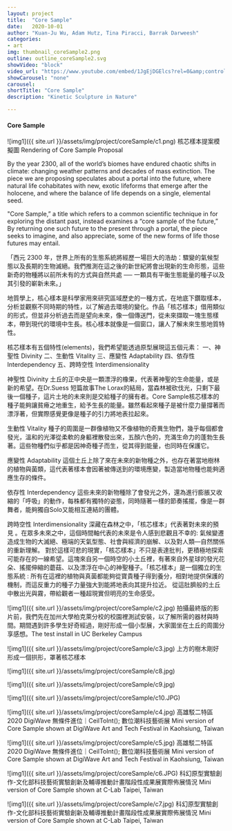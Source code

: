 ```yaml
---
layout: project
title:  "Core Sample"
date:   2020-10-01
author: "Kuan-Ju Wu, Adam Hutz, Tina Piracci, Barrak Darweesh"
categories:
- art
img: thumbnail_coreSample2.png
outline: outline_coreSample2.svg
showVideo: "block"
video_url: "https://www.youtube.com/embed/1JgEjDGElcs?rel=0&amp;controls=0&amp;showinfo=0"
showCarousel: "none"
carousel:
shortTitle: "Core Sample"
description: "Kinetic Sculpture in Nature"

---
```

#### Core Sample ####


![img1]({{ site.url }}/assets/img/project/coreSample/c1.png)
核芯樣本提案模擬圖 Rendering of Core Sample Proposal

By the year 2300, all of the world’s biomes have endured chaotic shifts in climate: changing weather patterns and decades of mass extinction. The piece we are proposing speculates about a portal into the future, where natural life cohabitates with new, exotic lifeforms that emerge after the holocene, and where the balance of life depends on a single, elemental seed.
 
"Core Sample,” a title which refers to a common scientific technique in for exploring the distant past, instead examines a “core sample of the future,” By returning one such future to the present through a portal, the piece seeks to imagine, and also appreciate, some of the new forms of life those futures may entail.


「西元 2300 年，世界上所有的⽣態系統將經歷⼀場巨⼤的浩劫：驟變的氣候型態以及⻑期的⽣物滅絕。我們推測在這之後的新世紀將會出現新的⽣命形態，這些新奇的物種將以前所未有的⽅式與⾃然共處 ── 一顆具有平衡生態能量的種子以及其引發的嶄新未來。」

地質學上，核心樣本是科學家用來研究區域歷史的一種方式，在地底下鑽取樣本，分析並觀察不同時期的特性，以了解過去環境的變化。作品「核芯樣本」借用類似的形式，但並非分析過去而是望向未來，像一個傳送門，從未來擷取一塊生態樣本，帶到現代的環境中生長。核心樣本就像是一個窗口，讓人了解未來生態地質特性。

核芯樣本有五個特性(elements)，我們希望能透過原型展現這五個元素：
一、神聖性 Divinity
二、生動性 Vitality
三、應變性 Adaptability
四、依存性 Interdependency
五、跨時空性 Interdimensionality

神聖性 Divinity
土丘的正中央是一顆漂浮的橡果，代表著神聖的生命能量，或是新的希望。在Dr.Suess 短篇故事The Lorax的結局，當森林被砍伐光，只剩下最後一個種子，這片土地的未來則是交給種子的擁有者。Core Sample核芯樣本的種子能夠讓貧瘠之地重生，給予生長的能量。雖然看起來種子是被什麼力量撐著而漂浮著，但實際感覺更像是種子的引力將地表拉起來。

生動性 Vitality
種子的周圍是一群像植物又不像植物的奇異生物們，幾乎每個都會發光，溫和的光澤從柔軟的身軀裡散發出來，五顏六色的，充滿生命力的蓬勃生長著。這些物種們似乎都是因神奇種子而生，從其得到能量，也同時在保護它。

應變性 Adaptability
這個土丘上除了來在未來的新物種之外，也存在著當地樹林的植物與菌類，這代表著樣本會因著被傳送到的環境應變，製造當地物種也能夠適應生存的條件。

依存性 Interdependency
這些未來的新物種除了會發光之外，還為進行膨脹又收縮的「呼吸」的動作，每株都有獨特的姿態，同時隨著一樣的節奏搖擺，像是一群舞者，能夠獨自Solo又能相互連結的團體。

跨時空性 Interdimensionality
深藏在森林之中，「核芯樣本」代表著對未來的預見 。在眾多未來之中，這個時間軸代表的未來是令人感到悲觀且不幸的: 氣候變遷造成生物的大滅絕、極端的天氣型態、社會與經濟的崩解、以及對人類—自然關係的重新理解。
對於這樣可悲的現實，「核芯樣本」不只是表達批判，更積極地探索可能存在的一線希望。這塊來自另一個時空的小土丘裡，有著來自外星球的發光花朵、搖擺伸縮的蘑菇、以及漂浮在中心的神聖種子。「核芯樣本」是一個獨立的生態系統 : 所有在這裡的植物與真菌都能夠從寶貴種子得到養分，相對地提供保護的機制，而這反重力的種子力量強大到能將地表向其提升拉近。 從這肚臍般的土丘中散出光與霧，帶給觀者一種超現實但明亮的生命感受。

![img1]({{ site.url }}/assets/img/project/coreSample/c2.jpg)
拍攝最終版的影片前，我們先在加州大學柏克萊分校的校園裡測試安裝，以了解所需的器材與時間。期間遇到許多學生好奇經過，剛好形成一個小型展，大家圍坐在土丘的周圍分享感想。The test install in UC Berkeley Campus

![img1]({{ site.url }}/assets/img/project/coreSample/c3.jpg)
上方的樹木剛好形成一個拱形，罩著核芯樣本

![img1]({{ site.url }}/assets/img/project/coreSample/c8.jpg)


![img1]({{ site.url }}/assets/img/project/coreSample/c9.jpg)


![img1]({{ site.url }}/assets/img/project/coreSample/c10.JPG)



![img1]({{ site.url }}/assets/img/project/coreSample/c4.jpg)
高雄駁二特區2020 DigiWave 無條件進位｜CeilToInt(); 數位潮科技藝術展
Mini version of Core Sample shown at DigiWave Art and Tech Festival in Kaohsiung, Taiwan



![img1]({{ site.url }}/assets/img/project/coreSample/c5.jpg)
高雄駁二特區2020 DigiWave 無條件進位｜CeilToInt(); 數位潮科技藝術展
Mini version of Core Sample shown at DigiWave Art and Tech Festival in Kaohsiung, Taiwan


![img1]({{ site.url }}/assets/img/project/coreSample/c6.JPG)
科幻原型實驗創作-文化部科技藝術實驗創新及輔導推動計畫階段性成果展實際佈展情況
Mini version of Core Sample shown at C-Lab Taipei, Taiwan


![img1]({{ site.url }}/assets/img/project/coreSample/c7.jpg)
科幻原型實驗創作-文化部科技藝術實驗創新及輔導推動計畫階段性成果展實際佈展情況
Mini version of Core Sample shown at C-Lab Taipei, Taiwan






